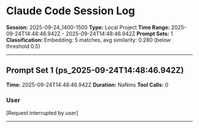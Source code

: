 # Claude Code Session Log

**Session:** 2025-09-24_1400-1500
**Type:** Local Project
**Time Range:** 2025-09-24T14:48:46.942Z - 2025-09-24T14:48:46.942Z
**Prompt Sets:** 1
**Classification:** Embedding: 5 matches, avg similarity: 0.280 (below threshold 0.5)

---

## Prompt Set 1 (ps_2025-09-24T14:48:46.942Z)

**Time:** 2025-09-24T14:48:46.942Z
**Duration:** NaNms
**Tool Calls:** 0

### User

[Request interrupted by user]

---

